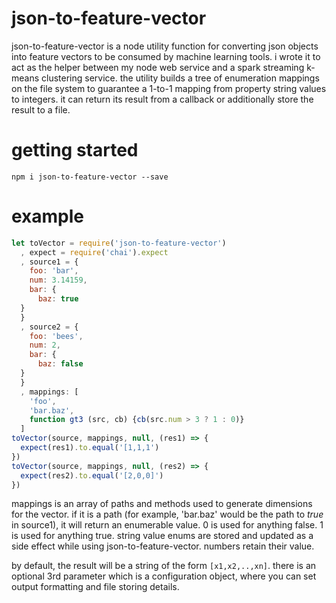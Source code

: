 # json-to-feature-vector

json-to-feature-vector is a node utility function for converting json objects into feature vectors to be consumed by machine learning tools. i wrote it to act as the helper between my node web service and a spark streaming k-means clustering service. the utility builds a tree of enumeration mappings on the file system to guarantee a 1-to-1 mapping from property string values to integers. it can return its result from a callback or additionally store the result to a file.

# getting started

```
npm i json-to-feature-vector --save
```

# example

``` js
let toVector = require('json-to-feature-vector')
  , expect = require('chai').expect
  , source1 = {
    foo: 'bar',
    num: 3.14159,
    bar: {
      baz: true
  }
  }
  , source2 = {
    foo: 'bees',
    num: 2,
    bar: {
      baz: false
  }
  }
  , mappings: [
    'foo',
    'bar.baz',
    function gt3 (src, cb) {cb(src.num > 3 ? 1 : 0)}
  ]
toVector(source, mappings, null, (res1) => {
  expect(res1).to.equal('[1,1,1')
})
toVector(source, mappings, null, (res2) => {
  expect(res2).to.equal('[2,0,0]')
})
```

mappings is an array of paths and methods used to generate dimensions for the vector. if it is a path (for example, 'bar.baz' would be the path to _true_ in source1), it will return an enumerable value. 0 is used for anything false. 1 is used for anything true. string value enums are stored and updated as a side effect while using json-to-feature-vector. numbers retain their value.

by default, the result will be a string of the form `[x1,x2,..,xn]`. there is an optional 3rd parameter which is a configuration object, where you can set output formatting and file storing details.

